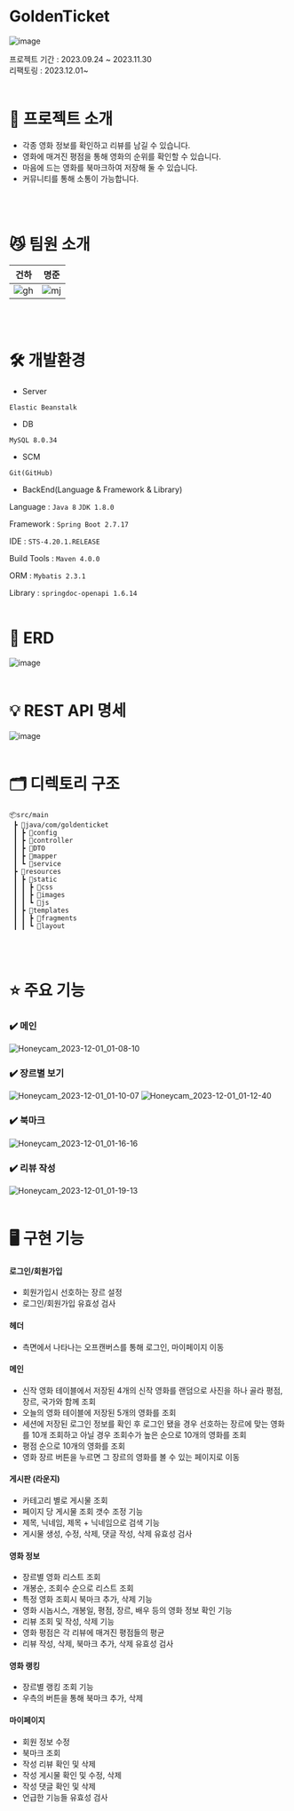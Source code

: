 # GoldenTicket
![image](https://github.com/GoldenTickets/GoldenTickets/assets/133292703/30c25167-0188-42cc-bce6-a0eb7179429b)

프로젝트 기간 : 2023.09.24 ~ 2023.11.30  
리팩토링 : 2023.12.01~
<br/>
<br/>

# 🧗 프로젝트 소개
- 각종 영화 정보를 확인하고 리뷰를 남길 수 있습니다.<br>
- 영화에 매겨진 평점을 통해 영화의 순위를 확인할 수 있습니다.<br>
- 마음에 드는 영화를 북마크하여 저장해 둘 수 있습니다.<br>
- 커뮤니티를 통해 소통이 가능합니다.
<br/>
<br/>

# 😼 팀원 소개

|건하|명준|
|------|---|
|![gh](https://github.com/GoldenTickets/GoldenTickets/assets/133292703/2adad278-4738-4e0f-9a40-335e44d395da)|![mj](https://github.com/GoldenTickets/GoldenTickets/assets/133292703/94e74c3b-5a07-4c38-a53a-bf360e67e316)|
<br/>
<br/>

# 🛠️ 개발환경
- Server
  
`Elastic Beanstalk`
- DB
  
`MySQL 8.0.34`
- SCM
  
`Git(GitHub)`
- BackEnd(Language & Framework & Library)
  
Language : `Java 8` `JDK 1.8.0`

Framework : `Spring Boot 2.7.17`

IDE : `STS-4.20.1.RELEASE`

Build Tools : `Maven 4.0.0`

ORM : `Mybatis 2.3.1`

Library : `springdoc-openapi 1.6.14` 
<br/>
<br/>

# 📱 ERD
![image](https://github.com/GoldenTickets/GoldenTickets/assets/133292703/2bff9855-ad87-4efd-834b-8a3409588c4a)
<br/>
<br/>

# 💡 REST API 명세
![image](https://github.com/GoldenTickets/GoldenTickets/assets/133292703/72c89792-abf7-4889-882b-db53d06c2fd9)
<br/>
<br/>

# 🗂 디렉토리 구조
```
📦src/main
 ┣ 📂java/com/goldenticket
 ┃ ┣ 📂config
 ┃ ┣ 📂controller
 ┃ ┣ 📂DTO
 ┃ ┣ 📂mapper
 ┃ ┗ 📂service
 ┣ 📂resources
 ┃ ┣ 📂static
 ┃ ┃ ┣ 📂css
 ┃ ┃ ┣ 📂images
 ┃ ┃ ┗ 📂js
 ┃ ┣ 📂templates
 ┃ ┃ ┣ 📂fragments
 ┃ ┃ ┗ 📂layout
```
<br/>
<br/>

# ⭐️ 주요 기능
### ✔️ 메인
![Honeycam_2023-12-01_01-08-10](https://github.com/GoldenTickets/GoldenTickets/assets/133292703/4a72d4b6-60aa-4efd-833c-38fa372238d3)

### ✔️ 장르별 보기
![Honeycam_2023-12-01_01-10-07](https://github.com/GoldenTickets/GoldenTickets/assets/133292703/92c5a16e-8fad-4a17-9cba-f9fb610745dc)
![Honeycam_2023-12-01_01-12-40](https://github.com/GoldenTickets/GoldenTickets/assets/133292703/de291a2f-7e06-45df-8191-f3f364bff9b5)

### ✔️ 북마크
![Honeycam_2023-12-01_01-16-16](https://github.com/GoldenTickets/GoldenTickets/assets/133292703/28ad2846-659e-4cda-8fb8-dcd0ffc7589e)

### ✔️ 리뷰 작성
![Honeycam_2023-12-01_01-19-13](https://github.com/GoldenTickets/GoldenTickets/assets/133292703/316dbbfa-acab-4e58-aae9-91d5d0683bdb)
<br/>
<br/>


# 🖥️ 구현 기능
#### 로그인/회원가입
- 회원가입시 선호하는 장르 설정
- 로그인/회원가입 유효성 검사
#### 헤더
- 측면에서 나타나는 오프캔버스를 통해 로그인, 마이페이지 이동
#### 메인
- 신작 영화 테이블에서 저장된 4개의 신작 영화를 랜덤으로 사진을 하나 골라 평점, 장르, 국가와 함께 조회
- 오늘의 영화 테이블에 저장된 5개의 영화를 조회
- 세션에 저장된 로그인 정보를 확인 후 로그인 됐을 경우 선호하는 장르에 맞는 영화를 10개 조회하고 아닐 경우 조회수가 높은 순으로 10개의 영화를 조회
- 평점 순으로 10개의 영화를 조회
- 영화 장르 버튼을 누르면 그 장르의 영화를 볼 수 있는 페이지로 이동
#### 게시판 (라운지)
- 카테고리 별로 게시물 조회
- 페이지 당 게시물 조회 갯수 조정 기능
- 제목, 닉네임, 제목 + 닉네임으로 검색 기능
- 게시물 생성, 수정, 삭제, 댓글 작성, 삭제 유효성 검사
#### 영화 정보
- 장르별 영화 리스트 조회
- 개봉순, 조회수 순으로 리스트 조회
- 특정 영화 조회시 북마크 추가, 삭제 기능
- 영화 시놉시스, 개봉일, 평점, 장르, 배우 등의 영화 정보 확인 기능
- 리뷰 조회 및 작성, 삭제 기능
- 영화 평점은 각 리뷰에 매겨진 평점들의 평균
- 리뷰 작성, 삭제, 북마크 추가, 삭제 유효성 검사
#### 영화 랭킹
- 장르별 랭킹 조회 기능
- 우측의 버튼을 통해 북마크 추가, 삭제
#### 마이페이지
- 회원 정보 수정
- 북마크 조회
- 작성 리뷰 확인 및 삭제
- 작성 게시물 확인 및 수정, 삭제
- 작성 댓글 확인 및 삭제
- 언급한 기능들 유효성 검사
<br/>
